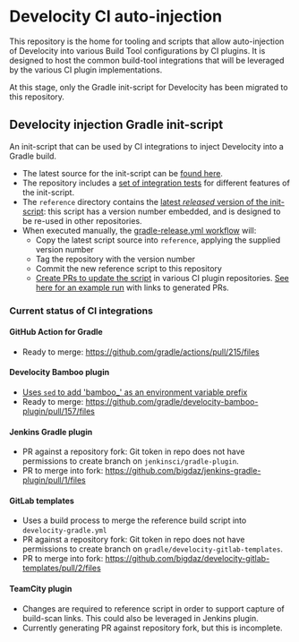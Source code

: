 # Develocity CI auto-injection

This repository is the home for tooling and scripts that allow auto-injection of Develocity into various Build Tool configurations by CI plugins.
It is designed to host the common build-tool integrations that will be leveraged by the various CI plugin implementations.

At this stage, only the Gradle init-script for Develocity has been migrated to this repository.

## Develocity injection Gradle init-script

An init-script that can be used by CI integrations to inject Develocity into a Gradle build.

- The latest source for the init-script can be [found here](https://github.com/gradle/develocity-ci-injection/blob/main/src/main/resources/develocity-injection.init.gradle).
- The repository includes a [set of integration tests](https://github.com/gradle/develocity-ci-injection/blob/main/src/test/groovy/com/gradle/TestDevelocityInjection.groovy) for different features of the init-script.
- The `reference` directory contains the [latest _released_ version of the init-script](https://github.com/gradle/develocity-ci-injection/blob/main/reference/develocity-injection.init.gradle): this script has a version number embedded, and is designed to be re-used in other repositories.
- When executed manually, the [gradle-release.yml workflow](https://github.com/gradle/develocity-ci-injection/actions/workflows/gradle-release.yml) will:
  - Copy the latest script source into `reference`, applying the supplied version number
  - Tag the repository with the version number
  - Commit the new reference script to this repository
  - [Create PRs to update the script](https://github.com/gradle/develocity-ci-injection/actions/runs/9102707566/workflow#L48-L57) in various CI plugin repositories. [See here for an example run](https://github.com/gradle/develocity-ci-injection/actions/runs/9102707566) with links to generated PRs.
 

### Current status of CI integrations

#### GitHub Action for Gradle

- Ready to merge: https://github.com/gradle/actions/pull/215/files

#### Develocity Bamboo plugin

- [Uses `sed` to add 'bamboo_' as an environment variable prefix](https://github.com/gradle/develocity-ci-injection/blob/main/.github/workflows/gradle-release.yml#L77)
- Ready to merge: https://github.com/gradle/develocity-bamboo-plugin/pull/157/files

#### Jenkins Gradle plugin

- PR against a repository fork: Git token in repo does not have permissions to create branch on `jenkinsci/gradle-plugin`.
- PR to merge into fork: https://github.com/bigdaz/jenkins-gradle-plugin/pull/1/files

#### GitLab templates

- Uses a build process to merge the reference build script into `develocity-gradle.yml`
- PR against a repository fork: Git token in repo does not have permissions to create branch on `gradle/develocity-gitlab-templates`.
- PR to merge into fork: https://github.com/bigdaz/develocity-gitlab-templates/pull/2/files

#### TeamCity plugin

- Changes are required to reference script in order to support capture of build-scan links. This could also be leveraged in Jenkins plugin.
- Currently generating PR against repository fork, but this is incomplete.
